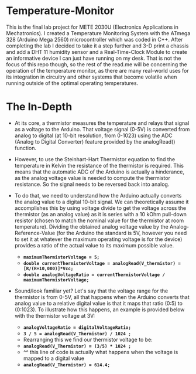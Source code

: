 # Temperature-Monitor
This is the final lab project for METE 2030U (Electronics Applications in Mechatronics). I created a Temperature Monitoring System with the ATmega 328 (Arduino Mega 2560) microcontroller which was coded in C++. After completing the lab I decided to take it a step further and 3-D print a chassis and add a DHT 11 humidity sensor and a Real-Time-Clock Module to create an informative device I can just have running on my desk. That is not the focus of this repo though, so the rest of the read.me will be concerning the operation of the temperature monitor, as there are many real-world uses for its integration in circuitry and other systems that become volatile when running outside of the optimal operating temperatures.

# The In-Depth
 - At its core, a thermistor measures the temperature and relays that signal as a voltage to the Arduino. That voltage signal (0-5V) is converted from analog to digital (at 10-bit resolution, from 0-1023) using the ADC (Analog to Digital Converter) feature provided by the analogRead() function.

- However, to use the Steinhart-Hart Thermistor equation to find the temperature in Kelvin the resistance of the thermistor is required. This means that the automatic ADC of the Arduino is actually a hinderance, as the analog voltage value is needed to compute the thermistor resistance. So the signal needs to be reversed back into analog.

- To do that, we need to understand how the Arduino actually converts the analog value to a digital 10-bit signal. We can theoretically assume it accomplishes this by using voltage divide to get the voltage across the thermistor (as an analog value) as it is series with a 10 kOhm pull-down resistor (chosen to match the nominal value for the thermistor at room temperature). Dividing the obtained analog voltage value by the Analog-Reference-Value (for the Arduino the standard is 5V, however you need to set it at whatever the maximum operating voltage is for the device) provides a ratio of the actual value to its maximum possible value.

   - **` maximumThermistorVoltage = 5; `**  
   - **` double currentThermisterVoltage = analogRead(V_thermistor) = [R/(R+10,000)]*Vcc; `**
   - **` double analogVoltageRatio = currentThermistorVoltage / maximumThermistorVoltage; `**

- Sound/look familiar yet? Let's say that the voltage range for the thermistor is from 0-5V, all that happens when the Arduino converts that analog value to a relative digital value is that it maps that ratio (0:5) to (0:1023). To illustrate how this happens, an example is provided below with the thermistor voltage at 3V:

   - **` analogVoltageRatio = digitalVoltageRatio; `**
   - **` 3 / 5 = analogRead(V_Thermistor) / 1024 ; `**
   - Rearranging this we find our thermistor voltage to be:
   - **` analogRead(V_Thermistor) = (3/5) * 1024 ; `**
   - ^^ this line of code is actually what happens when the voltage is mapped to a digital value
   - **` analogRead(V_Thermistor) = 614.4; `**

